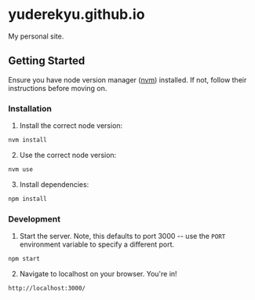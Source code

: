 # yuderekyu.github.io
My personal site.

## Getting Started
Ensure you have node version manager ([nvm](https://github.com/nvm-sh/nvm)) installed. If not, follow their instructions before moving on.

### Installation
1. Install the correct node version:
```sh
nvm install
```

2. Use the correct node version:
```sh
nvm use
```

3. Install dependencies:
```sh
npm install
```

### Development
1. Start the server. Note, this defaults to port 3000 -- use the `PORT` environment variable to specify a different port.
```sh
npm start
```

2. Navigate to localhost on your browser. You're in!
```
http://localhost:3000/
```
